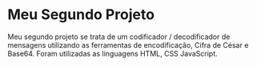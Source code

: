 # Meu Segundo Projeto
Meu segundo projeto se trata de um codificador / decodificador de mensagens utilizando as ferramentas de encodificação, Cifra de César e Base64.
Foram utilizadas as linguagens HTML, CSS JavaScript.

